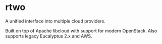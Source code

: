 rtwo
====

A unified interface into multiple cloud providers.

Built on top of Apache libcloud with support for modern OpenStack. Also supports legacy Eucalyptus 2.x and AWS.
